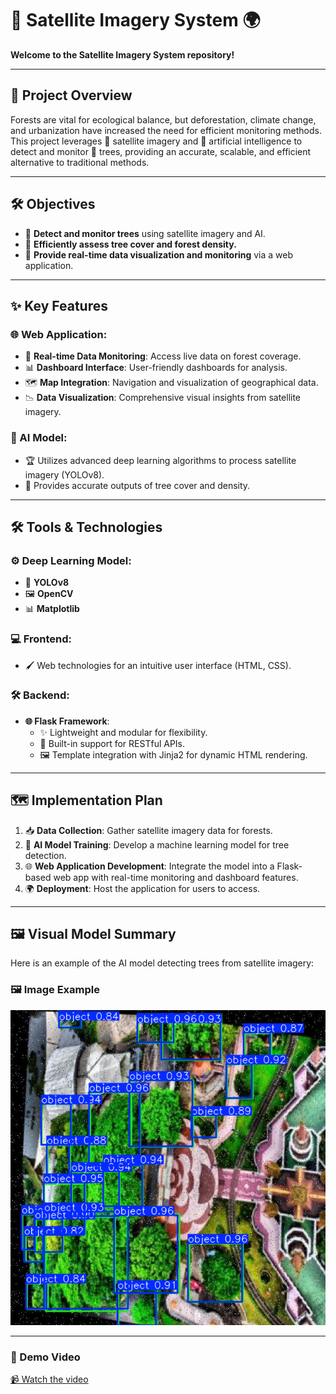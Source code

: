 # 🚀 Satellite Imagery System 🌍  
**Welcome to the Satellite Imagery System repository!**  

---

## 📑 Project Overview  
Forests are vital for ecological balance, but deforestation, climate change, and urbanization have increased the need for efficient monitoring methods. This project leverages 🌌 satellite imagery and 🧠 artificial intelligence to detect and monitor 🌲 trees, providing an accurate, scalable, and efficient alternative to traditional methods.

---

## 🛠️ Objectives  
- 🌳 **Detect and monitor trees** using satellite imagery and AI.  
- 📏 **Efficiently assess tree cover and forest density.**  
- 📡 **Provide real-time data visualization and monitoring** via a web application.

---

## ✨ Key Features  

### 🌐 Web Application:  
- 🚀 **Real-time Data Monitoring**: Access live data on forest coverage.  
- 📊 **Dashboard Interface**: User-friendly dashboards for analysis.  
- 🗺️ **Map Integration**: Navigation and visualization of geographical data.  
- 📉 **Data Visualization**: Comprehensive visual insights from satellite imagery.  

### 🧠 AI Model:  
- 🏆 Utilizes advanced deep learning algorithms to process satellite imagery (YOLOv8).  
- 🌳 Provides accurate outputs of tree cover and density.  

---

## 🛠️ Tools & Technologies  

### ⚙️ Deep Learning Model:  
- 🌟 **YOLOv8**  
- 🖼️ **OpenCV**  
- 📊 **Matplotlib**  

### 💻 Frontend:  
- 🖌️ Web technologies for an intuitive user interface (HTML, CSS).  

### 🛠️ Backend:  
- **🌐 Flask Framework**:  
  - ✨ Lightweight and modular for flexibility.  
  - 🔗 Built-in support for RESTful APIs.  
  - 🖼️ Template integration with Jinja2 for dynamic HTML rendering.  

---

## 🗺️ Implementation Plan  

1. 📥 **Data Collection**: Gather satellite imagery data for forests.  
2. 🧠 **AI Model Training**: Develop a machine learning model for tree detection.  
3. 🌐 **Web Application Development**: Integrate the model into a Flask-based web app with real-time monitoring and dashboard features.  
4. 🌍 **Deployment**: Host the application for users to access.  

---

## 🖼️ Visual Model Summary  

Here is an example of the AI model detecting trees from satellite imagery:  

### 🖼️ Image Example  
![Tree Detection Example](Images/Output_model_image/tree_detection_example.png)  

---

### 🎥 Demo Video  

[📹 Watch the video](https://drive.google.com/file/d/1gBsj8EGIw8kcnAXdcxiSJk2Hm7WgZHAN/view?usp=drive_link)

